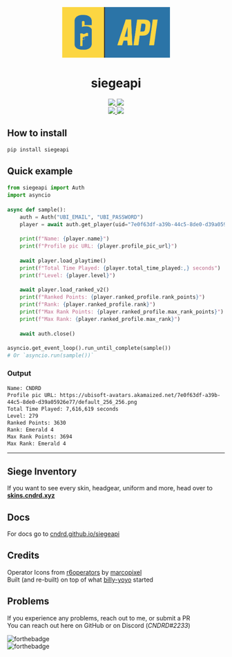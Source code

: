 <div align="center">
    <img width="250" src="https://raw.githubusercontent.com/CNDRD/siegeapi/master/assets/siegeapi-banner.png" />
    <h1>siegeapi</h1>
    <a href="https://github.com/CNDRD/siegeapi/releases">
        <img src="https://img.shields.io/github/v/release/CNDRD/siegeapi?label=latest%20release&style=for-the-badge&logo=github&logoColor=white" />
    </a>
    <a href="https://pypi.org/project/siegeapi/#history">
        <img src="https://img.shields.io/pypi/v/siegeapi?style=for-the-badge&logo=pypi&logoColor=white" />
    </a>
    <br />
    <a href="https://www.python.org/downloads/">
        <img src="https://img.shields.io/pypi/pyversions/siegeapi?style=for-the-badge&logo=python&logoColor=white&color=yellow" />
    </a>
    <a href="https://pypi.org/project/siegeapi">
        <img src="https://img.shields.io/pypi/dm/siegeapi?style=for-the-badge&logo=pypi&logoColor=white&color=yellow" />
    </a>
</div>

## How to install  
```commandline
pip install siegeapi
```

## Quick example  
```python
from siegeapi import Auth
import asyncio

async def sample():
    auth = Auth("UBI_EMAIL", "UBI_PASSWORD")
    player = await auth.get_player(uid="7e0f63df-a39b-44c5-8de0-d39a05926e77")

    print(f"Name: {player.name}")
    print(f"Profile pic URL: {player.profile_pic_url}")
    
    await player.load_playtime()
    print(f"Total Time Played: {player.total_time_played:,} seconds")
    print(f"Level: {player.level}")

    await player.load_ranked_v2()
    print(f"Ranked Points: {player.ranked_profile.rank_points}")
    print(f"Rank: {player.ranked_profile.rank}")
    print(f"Max Rank Points: {player.ranked_profile.max_rank_points}")
    print(f"Max Rank: {player.ranked_profile.max_rank}")

    await auth.close()

asyncio.get_event_loop().run_until_complete(sample())
# Or `asyncio.run(sample())`  
```
### Output  
```text
Name: CNDRD
Profile pic URL: https://ubisoft-avatars.akamaized.net/7e0f63df-a39b-44c5-8de0-d39a05926e77/default_256_256.png
Total Time Played: 7,616,619 seconds
Level: 279
Ranked Points: 3630
Rank: Emerald 4
Max Rank Points: 3694
Max Rank: Emerald 4
```

---  

## Siege Inventory  
If you want to see every skin, headgear, uniform and more, head over to **[skins.cndrd.xyz](https://skins.cndrd.xyz/)**  

## Docs  
For docs go to [cndrd.github.io/siegeapi](https://cndrd.github.io/siegeapi/)  

## Credits  
Operator Icons from [r6operators][r6operators_] by [marcopixel][marcopixel_]  
Built (and re-built) on top of what [billy-yoyo][r6s_python_api] started  

## Problems  
If you experience any problems, reach out to me, or submit a PR  
You can reach out here on GitHub or on Discord (_CNDRD#2233_)  


![forthebadge](https://forthebadge.com/images/badges/works-on-my-machine.svg)  
![forthebadge](https://forthebadge.com/images/badges/powered-by-energy-drinks.svg)  

[r6operators_]: https://github.com/marcopixel/r6operators  
[marcopixel_]: https://github.com/marcopixel  
[r6s_python_api]: https://github.com/billy-yoyo/RainbowSixSiege-Python-API  
